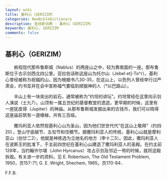 ```yaml
---
layout: wiki
title: 基利心（GERIZIM）
categories: NewBibleDictionary
description: 圣经新词典 - 基利心（GERIZIM）
keywords: 基利心, GERIZIM
comments: false
---
```


## 基利心（GERIZIM）

　　俯视现代那布鲁斯城（Nablus）的两座山之中，较为靠南面的一座。那布鲁斯位于古示剑西北四公里。亚拉伯话称这座山为托尔山（Jebel et]-To^r）。基利心曾经被称为祝福的山，因为根据书八30-35，在这山上，以色列人曾经举行过严肃会，约书亚并在会中宣称福气要临到顺服神的人（*以巴路山）。

　　半山上有一块突出的岩石，通常被称为“约坦的讲坛”。约坦曾经在这里向示剑人演说（士九7）。山顶有一属五世纪的基督教堂的遗迹。更早期的时候，这里有一座犹皮得（Jupiter）的神庙。从那布鲁斯城发掘出来的古钱币，我们可以晓得这座庙前筑有一道楼梯，共有三百级。

　　撒玛利亚人依然视基利心山为圣山，因为他们世世代代“在这山上敬拜”（约四20），登山守逾越节、五旬节和住棚节。据撒玛利亚人的传统，基利心山就是摩利亚山（创廿二2），他就是神拣选为立祂名的地方（申十二5）。因此，撒玛利亚人在波斯王的批准下，于主前四世纪在基利心山建造了撒玛利亚人的圣殿。在约主前128年，当约翰许尔堪（John Hyrcanus）攻占示剑及邻近一带的时候，就将这殿拆毁。有关进一步的资料，见 E. Robertson, The Old Testament Problem, 1950，页157-71; G. E. Wright, Shechem, 1965，页170-84．

F.F.B.








